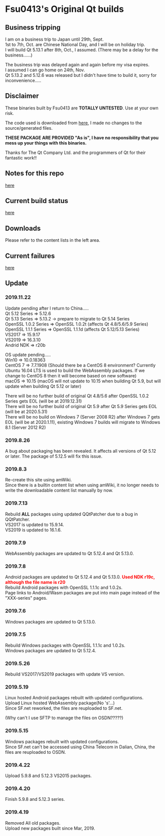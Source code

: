 # Fsu0413's Original Qt builds

## Business tripping

I am on a business trip to Japan until 29th, Sept.  
1st to 7th, Oct. are Chinese National Day, and I will be on holiday trip.  
I will build Qt 5.13.1 after 8th, Oct., I assumed. (There may be a delay for the business......)

The business trip was delayed again and again before my visa expires.  
I assumed I can go home on 24th, Nov.  
Qt 5.13.2 and 5.12.6 was released but I didn't have time to build it, sorry for inconvenience.....

## Disclaimer

These binaries built by Fsu0413 are __TOTALLY UNTESTED__. Use at your own risk.

The code used is downloaded from [here](http://download.qt.io), I made no changes to the source/generated files.

__THESE PACKAGE ARE PROVIDED "As is", I have no responsibility that you mess up your things with this binaries.__

Thanks for The Qt Company Ltd. and the programmers of Qt for their fantastic work!!

## Notes for this repo

[here](?file=008-Misc/001-Notes%20for%20this%20repo)

## Current build status

[here](?file=008-Misc/002-Current%20build%20status)

## Downloads
Please refer to the content lists in the left area.

## Current failures

[here](?file=008-Misc/003-Current%20failures)

## Update

### 2019.11.22
Update pending after I return to China.....  
Qt 5.12 Series => 5.12.6  
Qt 5.13 Series => 5.13.2 -> prepare to migrate to Qt 5.14 Series  
OpenSSL 1.0.2 Series => OpenSSL 1.0.2t (affects Qt 4.8/5.6/5.9 Series)  
OpenSSL 1.1.1 Series => OpenSSL 1.1.1d (affects Qt 5.12/5.13 Series)  
VS2017 => 15.9.17  
VS2019 => 16.3.10  
Andrid NDK => r20b

OS update pending.....  
Win10 => 10.0.18363  
CentOS 7 => 7.7.1908 (Should there be a CentOS 8 environment? Currently Ubuntu 16.04 LTS is used to build the WebAssembly packages. If we change to CentOS 8 then it will become based on new software)  
macOS => 10.15 (macOS will not update to 10.15 when building Qt 5.9, but will update when building Qt 5.12 or later)  

There will be no further build of original Qt 4.8/5.6 after OpenSSL 1.0.2 Series gets EOL (will be at 2019.12.31)  
There will be no further build of original Qt 5.9 after Qt 5.9 Series gets EOL (will be at 2020.5.31)  
There will be no build on Windows 7 (Server 2008 R2) after Windows 7 gets EOL (will be at 2020.1.11), existing Windows 7 builds will migrate to Windows 8.1 (Server 2012 R2)

### 2019.8.26
A bug about packaging has been revealed. It affects all versions of Qt 5.12 or later.
The package of 5.12.5 will fix this issue.

### 2019.8.3
Re-create this site using amWiki.  
Since there is a builtin content list when using amWiki, it no longer needs to write the downloadable content list manually by now.

### 2019.7.13
Rebuild __ALL__ packages using updated QQtPatcher due to a bug in QQtPatcher.  
VS2017 is updated to 15.9.14.  
VS2019 is updated to 16.1.6.

### 2019.7.9
WebAssembly packages are updated to Qt 5.12.4 and Qt 5.13.0.

### 2019.7.8
Android packages are updated to Qt 5.12.4 and Qt 5.13.0. <font color=red>__Used NDK r19c, although the file name is r20__</font>  
Rebuild Android packages with OpenSSL 1.1.1c and 1.0.2s.  
Page links to Android/Wasm packages are put into main page instead of the "XXX-series" pages.

### 2019.7.6
Windows packages are updated to Qt 5.13.0.

### 2019.7.5
Rebuild Windows packages with OpenSSL 1.1.1c and 1.0.2s.  
Windows packages are updated to Qt 5.12.4.

### 2019.5.26
Rebuild VS2017/VS2019 packages with update VS version.

### 2019.5.19
Linux hosted Android packages rebuilt with updated configurations.  
Upload Linux hosted WebAssembly package(No 's'...)  
Since SF.net reworked, the files are reuploaded to SF.net.

(Why can't I use SFTP to manage the files on OSDN?????)

### 2019.5.15
Windows packages rebuilt with updated configurations.  
Since SF.net can't be accessed using China Telecom in Dalian, China, the files are reuploaded to OSDN.

### 2019.4.22
Upload 5.9.8 and 5.12.3 VS2015 packages.

### 2019.4.20
Finish 5.9.8 and 5.12.3 series.

### 2019.4.19
Removed All old packages.  
Upload new packages built since Mar, 2019.
